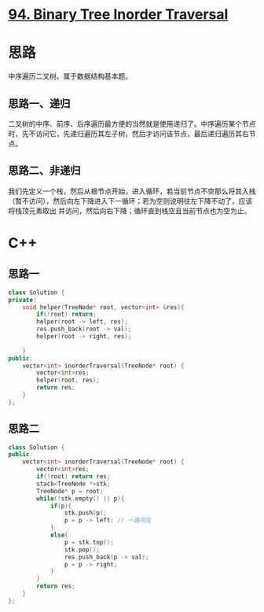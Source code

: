# [94. Binary Tree Inorder Traversal](https://leetcode.com/problems/binary-tree-inorder-traversal/)
# 思路
中序遍历二叉树。属于数据结构基本题。
## 思路一、递归
二叉树的中序、前序、后序遍历最方便的当然就是使用递归了。中序遍历某个节点时，先不访问它，先递归遍历其左子树，然后才访问该节点，最后递归遍历其右节点。

## 思路二、非递归
我们先定义一个栈，然后从根节点开始，进入循环，若当前节点不空那么将其入栈（暂不访问），然后向左下降进入下一循环；若为空则说明往左下降不动了，应该将栈顶元素取出
并访问，然后向右下降；循环直到栈空且当前节点也为空为止。

# C++
## 思路一
``` C++
class Solution {
private:
    void helper(TreeNode* root, vector<int> &res){
        if(!root) return;
        helper(root -> left, res);
        res.push_back(root -> val);
        helper(root -> right, res);
        
    }
public:
    vector<int> inorderTraversal(TreeNode* root) {
        vector<int>res;
        helper(root, res);
        return res;
    }
};
```

## 思路二
``` C++
class Solution {
public:
    vector<int> inorderTraversal(TreeNode* root) {
        vector<int>res;
        if(!root) return res;
        stack<TreeNode *>stk;
        TreeNode* p = root;        
        while(!stk.empty() || p){
            if(p){
                stk.push(p);
                p = p -> left; // 一路向左
            }
            else{
                p = stk.top();
                stk.pop();
                res.push_back(p -> val);
                p = p -> right;
            }
        }
        return res;
    }
};
```
